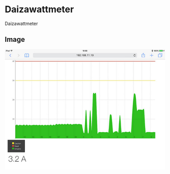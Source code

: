 # Daizawattmeter
Daizawattmeter

## Image
![](https://github.com/DaisukeHirata/Daizawattmeter/raw/images/ipad_safari.jpg)
